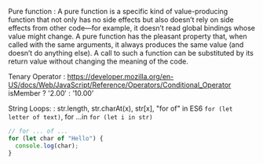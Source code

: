 

Pure function
: A pure function is a specific kind of value-producing function that not only has no side effects but also doesn’t rely on side effects from other code—for example, it doesn’t read global bindings whose value might change. A pure
function has the pleasant property that, when called with the same arguments, it always produces the same value (and doesn’t do anything else). A call to such a function can be substituted by its return value without changing the
meaning of the code.


Tenary Operator
: https://developer.mozilla.org/en-US/docs/Web/JavaScript/Reference/Operators/Conditional_Operator   
isMember ? '$2.00' : '$10.00'

String Loops:
: str.length, str.charAt(x), str[x], "for of" in ES6 `for (let letter of text)`,  for ...in `for (let i in str)`
```js
// for ... of ...
for (let char of "Hello") {
  console.log(char);
}
```
